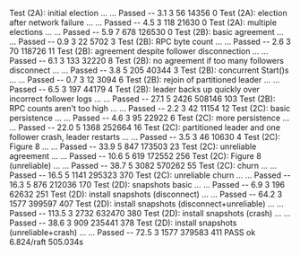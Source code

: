 Test (2A): initial election ...
  ... Passed --   3.1  3   56   14356    0
Test (2A): election after network failure ...
  ... Passed --   4.5  3  118   21630    0
Test (2A): multiple elections ...
  ... Passed --   5.9  7  678  126530    0
Test (2B): basic agreement ...
  ... Passed --   0.9  3   22    5702    3
Test (2B): RPC byte count ...
  ... Passed --   2.6  3   70  118726   11
Test (2B): agreement despite follower disconnection ...
  ... Passed --   6.1  3  133   32220    8
Test (2B): no agreement if too many followers disconnect ...
  ... Passed --   3.8  5  205   40344    3
Test (2B): concurrent Start()s ...
  ... Passed --   0.7  3   12    3094    6
Test (2B): rejoin of partitioned leader ...
  ... Passed --   6.5  3  197   44179    4
Test (2B): leader backs up quickly over incorrect follower logs ...
  ... Passed --  27.1  5 2426  508146  103
Test (2B): RPC counts aren't too high ...
  ... Passed --   2.2  3   42   11154   12
Test (2C): basic persistence ...
  ... Passed --   4.6  3   95   22922    6
Test (2C): more persistence ...
  ... Passed --  22.0  5 1368  252664   16
Test (2C): partitioned leader and one follower crash, leader restarts ...
  ... Passed --   3.5  3   46   10630    4
Test (2C): Figure 8 ...
  ... Passed --  33.9  5  847  173503   23
Test (2C): unreliable agreement ...
  ... Passed --  10.6  5  619  172552  256
Test (2C): Figure 8 (unreliable) ...
  ... Passed --  38.7  5 3082  570262   55
Test (2C): churn ...
  ... Passed --  16.5  5 1141  295323  370
Test (2C): unreliable churn ...
  ... Passed --  16.3  5  876  212036  170
Test (2D): snapshots basic ...
  ... Passed --   6.9  3  196   62632  251
Test (2D): install snapshots (disconnect) ...
  ... Passed --  64.2  3 1577  399597  407
Test (2D): install snapshots (disconnect+unreliable) ...
  ... Passed --  113.5  3 2732  632470  380
Test (2D): install snapshots (crash) ...
  ... Passed --  38.6  3  909  235441  378
Test (2D): install snapshots (unreliable+crash) ...
  ... Passed --  72.5  3 1577  379583  411
PASS
ok      6.824/raft      505.034s